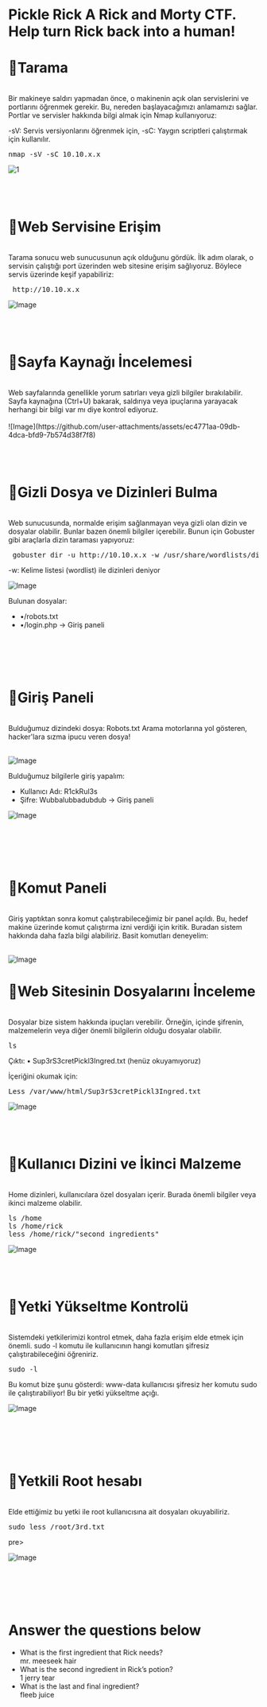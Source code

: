 <h1>Pickle Rick
A Rick and Morty CTF. Help turn Rick back into a human!</h1>



<h1>🔐Tarama</h1>
<br>
Bir makineye saldırı yapmadan önce, o makinenin açık olan servislerini ve portlarını öğrenmek gerekir. Bu, nereden başlayacağımızı anlamamızı sağlar. Portlar ve servisler hakkında bilgi almak için Nmap kullanıyoruz:

-sV: Servis versiyonlarını öğrenmek için,
-sC: Yaygın scriptleri çalıştırmak için kullanılır.

<pre>nmap -sV -sC 10.10.x.x</pre>
![1](https://github.com/user-attachments/assets/2c4b9243-26f5-41a6-8473-1a78c72fe272)
<br><br><br><br>

<h1>🔐Web Servisine Erişim</h1>
<br>
Tarama sonucu web sunucusunun açık olduğunu gördük. İlk adım olarak, o servisin çalıştığı port üzerinden web sitesine erişim sağlıyoruz. Böylece servis üzerinde keşif yapabiliriz:<pre> http://10.10.x.x </pre>

![Image](https://github.com/user-attachments/assets/282997e5-783c-4265-901d-11bc7c25fcf7)
<br><br><br><br>

<h1>🔐Sayfa Kaynağı İncelemesi</h1>
<br>
Web sayfalarında genellikle yorum satırları veya gizli bilgiler bırakılabilir. Sayfa kaynağına (Ctrl+U) bakarak, saldırıya veya ipuçlarına yarayacak herhangi bir bilgi var mı diye kontrol ediyoruz.
<br><br>
![Image](https://github.com/user-attachments/assets/ec4771aa-09db-4dca-bfd9-7b574d38f7f8)
<br><br><br><br>


<h1>🔐Gizli Dosya ve Dizinleri Bulma</h1>
<br>
Web sunucusunda, normalde erişim sağlanmayan veya gizli olan dizin ve dosyalar olabilir. Bunlar bazen önemli bilgiler içerebilir. Bunun için Gobuster gibi araçlarla dizin taraması yapıyoruz:
<pre> gobuster dir -u http://10.10.x.x -w /usr/share/wordlists/dirb/common.txt </pre>
-w: Kelime listesi (wordlist) ile dizinleri deniyor

![Image](https://github.com/user-attachments/assets/28c9eee7-821a-495d-b348-5ad0141e58c0)

Bulunan dosyalar:
<ul>
  <li>•/robots.txt </li>
  <li>•/login.php → Giriş paneli</li>
</ul>
<br><br><br><br>



<h1>🔐Giriş Paneli</h1>
<br>
Bulduğumuz dizindeki dosya:
Robots.txt Arama motorlarına yol gösteren, hacker'lara sızma ipucu veren dosya!
<br><br>

![Image](https://github.com/user-attachments/assets/f6cacbe1-87c8-4f5a-ad95-5518c8689142)
<br>

Bulduğumuz bilgilerle giriş yapalım:
<ul>
  <li>Kullanıcı Adı: R1ckRul3s</li>
  <li>Şifre: Wubbalubbadubdub → Giriş paneli</li>
</ul>

![Image](https://github.com/user-attachments/assets/956f1e36-441e-4155-8ad0-d0077791d092)



<br><br><br><br>
<h1>🔐Komut Paneli</h1>
<br>
Giriş yaptıktan sonra komut çalıştırabileceğimiz bir panel açıldı. Bu, hedef makine üzerinde komut çalıştırma izni verdiği için kritik. Buradan sistem hakkında daha fazla bilgi alabiliriz.
Basit komutları deneyelim:
<br><br>

![Image](https://github.com/user-attachments/assets/a35bdee4-104d-44ef-9f3f-a907048ad594)



<h1>🔐Web Sitesinin Dosyalarını İnceleme</h1>
<br>
Dosyalar bize sistem hakkında ipuçları verebilir. Örneğin, içinde şifrenin, malzemelerin veya diğer önemli bilgilerin olduğu dosyalar olabilir.
<pre>ls</pre>

Çıktı:
• Sup3rS3cretPickl3Ingred.txt (henüz okuyamıyoruz)

İçeriğini okumak için:
<pre>Less /var/www/html/Sup3rS3cretPickl3Ingred.txt</pre>
![Image](https://github.com/user-attachments/assets/501a1770-05d8-432f-9f02-0fffe3a756ad)
<br><br><br><br>


<h1>🔐Kullanıcı Dizini ve İkinci Malzeme</h1>
<br>
Home dizinleri, kullanıcılara özel dosyaları içerir. Burada önemli bilgiler veya ikinci malzeme olabilir.
<pre>
ls /home
ls /home/rick
less /home/rick/"second ingredients" 
</pre>

![Image](https://github.com/user-attachments/assets/5821978b-4275-450b-b517-e3dc76b37559)
<br><br><br><br>


<h1>🔐Yetki Yükseltme Kontrolü</h1>
<br>
Sistemdeki yetkilerimizi kontrol etmek, daha fazla erişim elde etmek için önemli. sudo -l komutu ile kullanıcının hangi komutları şifresiz çalıştırabileceğini öğreniriz.

<pre>sudo -l</pre>
Bu komut bize şunu gösterdi:
www-data kullanıcısı şifresiz her komutu sudo ile çalıştırabiliyor!
Bu bir yetki yükseltme açığı.

![Image](https://github.com/user-attachments/assets/9f45b73a-41ea-427a-9cad-a94a1a90b398)

<br><br><br><br>
<h1>🔐Yetkili Root hesabı</h1>
<br>
Elde ettiğimiz bu yetki ile root kullanıcısına ait dosyaları okuyabiliriz.
<pre>sudo less /root/3rd.txt</pre>pre>

![Image](https://github.com/user-attachments/assets/a4f73997-b3d7-48d1-b75a-f940a4df95a7)



<br><br><br><br>
<h1>Answer the questions below</h1>
<ul>
<li>What is the first ingredient that Rick needs?</li>
	mr. meeseek hair
<li>What is the second ingredient in Rick’s potion?</li>
	1 jerry tear
<li>What is the last and final ingredient?</li>
	fleeb juice
</ul>

